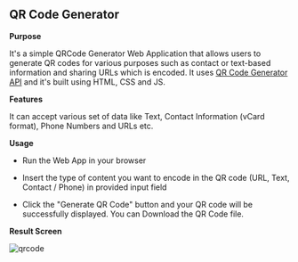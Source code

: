 ## QR Code Generator

**Purpose**

It's a simple QRCode Generator Web Application that allows users to generate QR codes for various purposes such as contact or text-based information and sharing URLs which is encoded. It uses [QR Code Generator API](https://goqr.me/api/) and it's built using HTML, CSS and JS.

**Features**

It can accept various set of data like Text, Contact Information (vCard format), Phone Numbers and URLs etc.

**Usage**

- Run the Web App in your browser

- Insert the type of content you want to encode in the QR code (URL, Text, Contact / Phone) in provided input field

- Click the "Generate QR Code" button and your QR code will be successfully displayed. You can Download the QR Code file.

**Result Screen**

![qrcode](https://github.com/prathimacode-hub/The-Frontend-Store/assets/74645302/88d1f987-291a-4b7e-afae-537b4a8e49bf)
